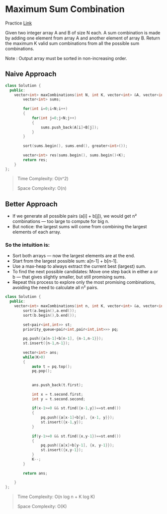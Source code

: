 # Maximum Sum Combination

Practice [Link](https://www.geeksforgeeks.org/problems/maximum-sum-combination/0)

Given two integer array A and B of size N each.
A sum combination is made by adding one element from array A and another element of array B.
Return the maximum K valid sum combinations from all the possible sum combinations.

Note : Output array must be sorted in non-increasing order.


## Naive Approach

```cpp
class Solution {
  public:
    vector<int> maxCombinations(int N, int K, vector<int> &A, vector<int> &B) {
        vector<int> sums;
        
        for(int i=0;i<N;i++)
        {
            for(int j=0;j<N;j++)
            {
                sums.push_back(A[i]+B[j]);
            }
        }
        
        sort(sums.begin(), sums.end(), greater<int>());
        
        vector<int> res(sums.begin(), sums.begin()+K);
        return res;
    }
};
```


> Time Complexity: O(n^2)
>
> Space Complexity: O(n)

## Better Approach

- If we generate all possible pairs (a[i] + b[j]), we would get n² combinations — too large to compute for big n.
- But notice: the largest sums will come from combining the largest elements of each array.


###  So the intuition is:

- Sort both arrays — now the largest elements are at the end.
- Start from the largest possible sum: a[n-1] + b[n-1].
- Use a max-heap to always extract the current best (largest) sum.
- To find the next possible candidates:
 Move one step back in either a or b — that gives slightly smaller, but still promising sums.
- Repeat this process to explore only the most promising combinations, avoiding the need to calculate all n² pairs.

```cpp
class Solution {
  public:
    vector<int> maxCombinations(int n, int K, vector<int> &a, vector<int> &b) {
        sort(a.begin(),a.end());
        sort(b.begin(),b.end());
        
        set<pair<int,int>> st;
        priority_queue<pair<int,pair<int,int>>> pq;
        
        pq.push({a[n-1]+b[n-1], {n-1,n-1}});
        st.insert({n-1,n-1});
        
        vector<int> ans;
        while(K>0)
        {
            auto t = pq.top();
            pq.pop();
            
            
            ans.push_back(t.first);
            
            int x = t.second.first;
            int y = t.second.second;
            
            if(x-1>=0 && st.find({x-1,y})==st.end())
            {
                pq.push({a[x-1]+b[y], {x-1, y}});
                st.insert({x-1,y});
            }
            
            if(y-1>=0 && st.find({x,y-1})==st.end())
            {
                pq.push({a[x]+b[y-1], {x, y-1}});
                st.insert({x,y-1});
            }
            K--;
        }
        
        return ans;
        
    }
};

```

> Time Complexity: O(n log n + K log K)
>
> Space Complexity: O(K)